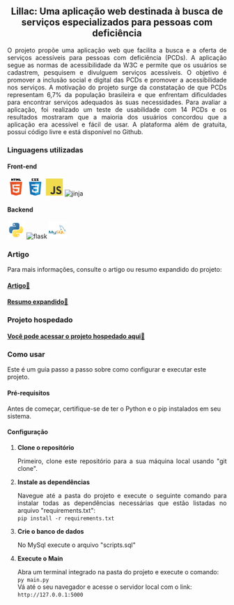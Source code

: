 <h2 align="center">Lillac: Uma aplicação web destinada à busca de serviços especializados para pessoas com deficiência
</h2>
<p align="justify">O projeto propõe uma aplicação web que facilita a busca e a oferta de serviços acessíveis para
    pessoas com deficiência (PCDs). A aplicação segue as normas de acessibilidade da W3C e permite que os usuários se
    cadastrem, pesquisem e divulguem serviços acessíveis. O objetivo é promover a inclusão social e digital das PCDs e
    promover a acessibilidade nos serviços. A motivação do projeto surge da constatação de que PCDs representam 6,7% da
    população brasileira e que enfrentam dificuldades para encontrar serviços adequados às suas necessidades. Para
    avaliar a aplicação, foi realizado um teste de usabilidade com 14 PCDs e os resultados mostraram que a maioria dos
    usuários concordou que a aplicação era acessível e fácil de usar. A plataforma além de gratuita, possui código livre
    e está disponível no Github.</p>

<h3 align="left">Linguagens utilizadas</h3>
<h4>Front-end</h4>
<p float="left">
    <img src="https://raw.githubusercontent.com/devicons/devicon/master/icons/html5/html5-original-wordmark.svg"
        alt=“html5” width="40" height="40"/>
    <img src="https://raw.githubusercontent.com/devicons/devicon/master/icons/css3/css3-original-wordmark.svg"
        alt="css3" width="40" height="40" />
    <img src="https://raw.githubusercontent.com/devicons/devicon/master/icons/javascript/javascript-original.svg"
        alt=“javascript” width="40" height="40" />
    <img src="https://jinja.palletsprojects.com/en/3.1.x/_images/jinja-logo.png"
        alt="jinja" width="90" height="40">
</p>
<h4>Backend</h4>
<p float = "left">
<img src="https://raw.githubusercontent.com/devicons/devicon/master/icons/python/python-original.svg" alt=“python”
    width="40" height="40" />
<img src="https://www.vectorlogo.zone/logos/pocoo_flask/pocoo_flask-icon.svg" alt="flask" width="40" height="40" />
<img src="https://raw.githubusercontent.com/devicons/devicon/master/icons/mysql/mysql-original-wordmark.svg" alt=“mysql”
    width="40" height="40" />
<p/>
<h3>Artigo</h3>
<p>Para mais informações, consulte o artigo ou resumo expandido do projeto:</p>
<a href="https://drive.google.com/drive/my-drive?hl=pt-BR">
    <h4>Artigo🔗</h4>
</a>
<a href="https://latinoware.org/wp-content/uploads/2023/10/236538_2.pdf">
    <h4>Resumo expandido🔗</h4>
</a>

<h3>Projeto hospedado</h3>
<a href="https://lillac-production.up.railway.app/">
    <h4>Você pode acessar o projeto hospedado aqui🔗</h4>
</a>

<h3>Como usar</h3>
Este é um guia passo a passo sobre como configurar e executar este projeto.

<h4>Pré-requisitos</h4>
Antes de começar, certifique-se de ter o Python e o pip instalados em seu sistema.

<h4>Configuração</h4>
<ol>
    <li><b>Clone o repositório</b>
        <p align="justify">
            Primeiro, clone este repositório para a sua máquina local usando "git clone".
        </p>
    </li>
    <li><b>Instale as dependências</b>
        <p align="justify">
            Navegue até a pasta do projeto e execute o seguinte comando para instalar todas as dependências necessárias
            que estão listadas no arquivo "requirements.txt": <br>
            <code>pip install -r requirements.txt</code>
        </p>
    </li>
    <li><b>Crie o banco de dados</b>
        <p align="justify">
            No MySql execute o arquivo "scripts.sql"
        </p>
    </li>
    <li><b>Execute o Main</b>
        <p align="justify">
            Abra um terminal integrado na pasta do projeto e execute o comando: <br>
            <code>py main.py</code><br>
            Vá até o seu navegador e acesse o servidor local com o link: <br>
            <code>http://127.0.0.1:5000</code>
        </p>
    </li>
</ol>